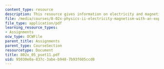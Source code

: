 ```yaml
---
content_type: resource
description: This resource gives information on electricity and magnetism.
file: /media/courses/8-02x-physics-ii-electricity-magnetism-with-an-experimental-focus-spring-2005/95030e0a837c3abeb9487b93f605ccd8_802x_05_pset11.pdf
file_type: application/pdf
learning_resource_types:
- Assignments
ocw_type: OCWFile
parent_title: Assignments
parent_type: CourseSection
resourcetype: Document
title: 802x_05_pset11.pdf
uid: 95030e0a-837c-3abe-b948-7b93f605ccd8
---
```

